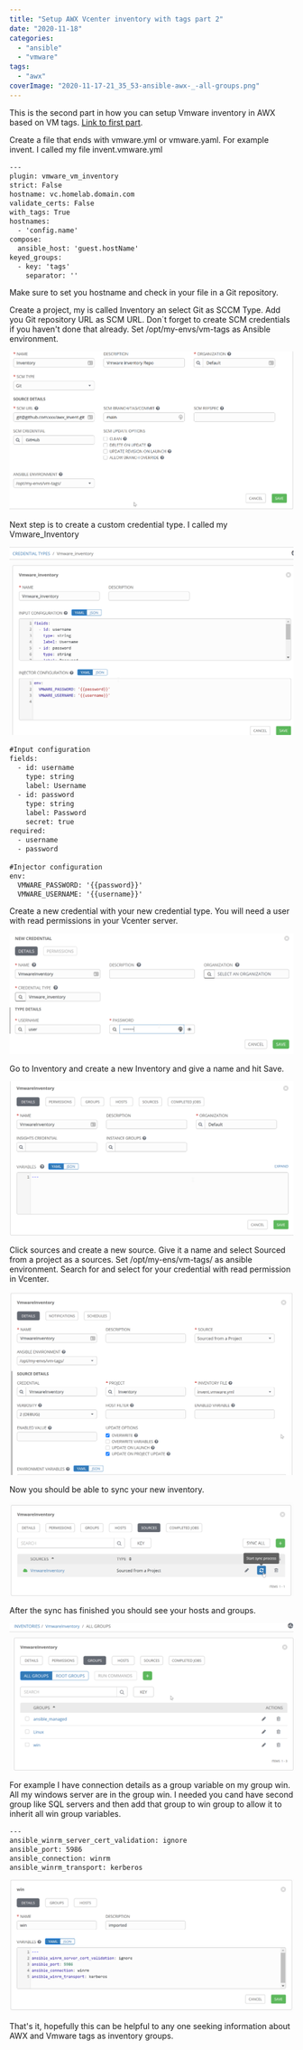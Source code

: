 ```yaml
---
title: "Setup AWX Vcenter inventory with tags part 2"
date: "2020-11-18"
categories: 
  - "ansible"
  - "vmware"
tags: 
  - "awx"
coverImage: "2020-11-17-21_35_53-ansible-awx-_-all-groups.png"
---
```


This is the second part in how you can setup Vmware inventory in AWX based on VM tags. [Link to first part](/2020/11/04/setup-awx-vcenter-inventory-with-tags-part-1).

Create a file that ends with vmware.yml or vmware.yaml. For example invent. I called my file invent.vmware.yml

```
---
plugin: vmware_vm_inventory
strict: False
hostname: vc.homelab.domain.com
validate_certs: False
with_tags: True
hostnames: 
  - 'config.name'
compose:
  ansible_host: 'guest.hostName'
keyed_groups:
  - key: 'tags'
    separator: ''
```

Make sure to set you hostname and check in your file in a Git repository.

Create a project, my is called Inventory an select Git as SCCM Type. Add you Git repository URL as SCM URL. Don´t forget to create SCM credentials if you haven't done that already. Set /opt/my-envs/vm-tags as Ansible environment.

![](/wp-content/uploads/2020/11/ansible-awx-_-create-project.png)

Next step is to create a custom credential type. I called my Vmware\_Inventory

![](/wp-content/uploads/2020/11/credentialtype.png?w=1024)

```
#Input configuration
fields:
  - id: username
    type: string
    label: Username
  - id: password
    type: string
    label: Password
    secret: true
required:
  - username
  - password

#Injector configuration
env:
  VMWARE_PASSWORD: '{{password}}'
  VMWARE_USERNAME: '{{username}}'

```

Create a new credential with your new credential type. You will need a user with read permissions in your Vcenter server.

![](/wp-content/uploads/2020/11/create-inventory-credential.png?w=1024)

Go to Inventory and create a new Inventory and give a name and hit Save.

![](/wp-content/uploads/2020/11/2020-11-13-21_20_29-ansible-awx-_-vmwareinventory.png?w=1024)

Click sources and create a new source. Give it a name and select Sourced from a project as a sources. Set /opt/my-ens/vm-tags/ as ansible environment. Search for and select for your credential with read permission in Vcenter.

![](/wp-content/uploads/2020/11/inventoury-sources.png?w=1024)

Now you should be able to sync your new inventory.

![](/wp-content/uploads/2020/11/start-sync.png?w=1024)

After the sync has finished you should see your hosts and groups.

![](/wp-content/uploads/2020/11/2020-11-17-21_35_53-ansible-awx-_-all-groups-1.png?w=1024)

For example I have connection details as a group variable on my group win. All my windows server are in the group win. I needed you cand have second group like SQL servers and then add that group to win group to allow it to inherit all win group variables.

```
---
ansible_winrm_server_cert_validation: ignore
ansible_port: 5986
ansible_connection: winrm
ansible_winrm_transport: kerberos
```

![](/wp-content/uploads/2020/11/win-grouc2a8p.png?w=1024)

That's it, hopefully this can be helpful to any one seeking information about AWX and Vmware tags as inventory groups.
